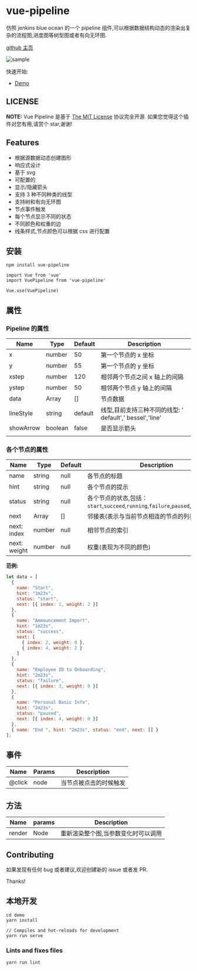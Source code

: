# vue-pipeline

仿照 jenkins blue ocean 的一个 pipeline 组件,可以根据数据结构动态的渲染出复杂的流程图,进度图等树型图或者有向无环图.

[github 主页](/https://github.com/jinfang134/vue-pipeline)

![sample](https://github.com/jinfang134/vue-pipeline/raw/master/resources/sample.png)

快速开始:

- [Demo](https://jinfang134.github.io/vue-pipeline/)

## LICENSE

**NOTE:** Vue Pipeline 是基于 [The MIT License](https://github.com/jinfang134/vue-pipeline/blob/master/LICENSE) 协议完全开源. 如果您觉得这个插件对您有用,请赏个 star,谢谢!

## Features

- 根据源数据动态创建图形
- 响应式设计
- 基于 svg
- 可配置的
- 显示/隐藏箭头
- 支持 3 种不同种类的线型
- 支持树和有向无环图
- 节点事件触发
- 每个节点显示不同的状态
- 不同颜色和权重的边
- 线条样式,节点颜色可以根据 css 进行配置

## 安装

```
npm install vue-pipeline
```

```
import Vue from 'vue'
import VuePipeline from 'vue-pipeline'

Vue.use(VuePipeline)

```

## 属性

### Pipeline 的属性

| Name      | Type    | Default | Description                                              |
| --------- | ------- | ------- | -------------------------------------------------------- |
| x         | number  | 50      | 第一个节点的 x 坐标                                      |
| y         | number  | 55      | 第一个节点的 y 坐标                                      |
| xstep     | number  | 120     | 相邻两个节点之间 x 轴上的间隔                            |
| ystep     | number  | 50      | 相邻两个节点 y 轴上的间隔                                |
| data      | Array   | []      | 节点数据                                                 |
| lineStyle | string  | default | 线型,目前支持三种不同的线型: ' default',' bessel','line' |
| showArrow | boolean | false   | 是否显示箭头                                             |
|           |         |         |                                                          |

### 各个节点的属性

| Name         | Type   | Default | Description                                                                          |
| ------------ | ------ | ------- | ------------------------------------------------------------------------------------ |
| name         | string | null    | 各节点的标题                                                                         |
| hint         | string | null    | 各个节点的提示                                                                       |
| status       | string | null    | 各个节点的状态,包括：`start`,`succeed`,`running`,`failure`,`paused`,`unstable`,`end` |
| next         | Array  | []      | 邻接表(表示与当前节点相连的节点的列表)                                               |
| next: index  | number | null    | 相邻节点的索引                                                                       |
| next: weight | number | null    | 权重(表现为不同的颜色)                                                               |

**范例:**

```javascript
let data = [
  {
    name: "Start",
    hint: "1m23s",
    status: "start",
    next: [{ index: 1, weight: 2 }]
  },
  {
    name: "Ammouncement Import",
    hint: "1m23s",
    status: "success",
    next: [
      { index: 2, weight: 0 },
      { index: 4, weight: 2 }
    ]
  },
  {
    name: "Employee ID to Onboarding",
    hint: "2m23s",
    status: "failure",
    next: [{ index: 3, weight: 0 }]
  },
  {
    name: "Personal Basic Info",
    hint: "2m23s",
    status: "paused",
    next: [{ index: 4, weight: 0 }]
  },
  { name: "End ", hint: "2m23s", status: "end", next: [] }
];
```

## 事件

| Name   | Params | Description            |
| ------ | ------ | ---------------------- |
| @click | node   | 当节点被点击的时候触发 |

## 方法

| Name   | params | Description                         |
| ------ | ------ | ----------------------------------- |
| render | Node   | 重新渲染整个图,当参数变化时可以调用 |

## Contributing

如果发现有任何 bug 或者建议,欢迎创建新的 issue 或者发 PR.

Thanks!

## 本地开发

```
cd demo
yarn install

// Compiles and hot-reloads for development
yarn run serve
```

### Lints and fixes files

```
yarn run lint
```
